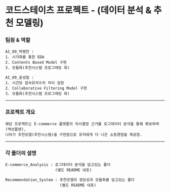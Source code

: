 # 코드스테이츠 프로젝트 - (데이터 분석 & 추천 모델링)  

### 팀원  &  역할
    AI_09_박병찬 :
    1. 시각화를 통한 EDA
    2. Contents Based Model 구현
    3. 모듈화(추천시스템 프로그래밍 화)

    AI_09_윤성필 :
    1. 시간당 접속유저수의 차이 검정
    2. Collaborative Filtering Model 구현
    3. 모듈화(추천시스템 프로그래밍 화)
---
### 프로젝트 개요
    해당 프로젝트는 E-commerce 플랫폼의 의사결정 근거를 로그데이터 분석을 통해 확보하며(액션플랜),  
    나아가 추천모델(추천시스템)을 구현함으로 유저에게 더 나은 쇼핑경험을 제공함.

---
### 각 폴더의 설명

    E-commerce_Analysis : 로그데이터 분석을 담고있는 폴더
                          (별도 README 내포)

    Recommendation_System : 추천모델의 정당성과 모듈화를 담고있는 폴더
                            (별도 README 내포)
